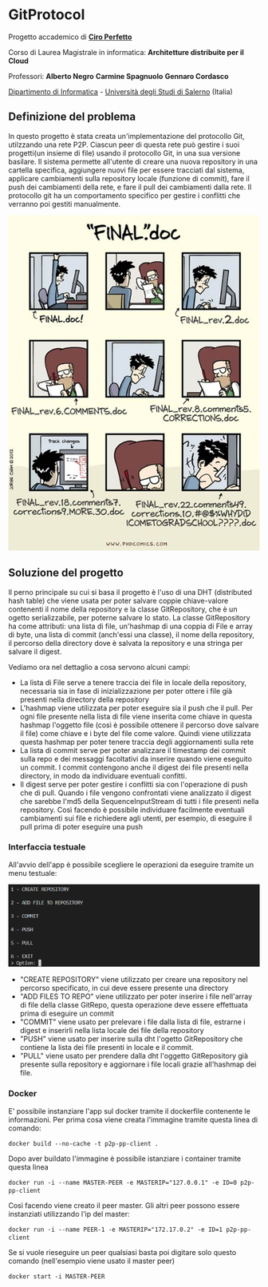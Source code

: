 # GitProtocol

Progetto accademico di [**Ciro Perfetto**](https://github.com/ciroperf)

Corso di Laurea Magistrale in informatica: **Architetture distribuite per il Cloud**

Professori: **Alberto Negro** **Carmine Spagnuolo** **Gennaro Cordasco**

[Dipartimento di Informatica](http://www.di.unisa.it) - [Università degli Studi di Salerno](https://www.unisa.it/) (Italia)

## Definizione del problema

In questo progetto è stata creata un'implementazione del protocollo Git, utilzzando una rete P2P. Ciascun peer di questa rete può gestire i suoi progetti(un insieme di file) usando il protocollo Git, in una sua versione basilare. Il sistema permette all'utente di creare una nuova repository in una cartella specifica, aggiungere nuovi file per essere tracciati dal sistema, applicare cambiamenti sulla repository locale (funzione di commit), fare il push dei cambiamenti della rete, e fare il pull dei cambiamenti dalla rete. Il protocollo git ha un comportamento specifico per gestire i conflitti che verranno poi gestiti manualmente.

![](images/picture1.png)

## Soluzione del progetto

Il perno principale su cui si basa il progetto è l'uso di una DHT (distributed hash table) che viene usata per poter salvare coppie chiave-valore contenenti il nome della repository e la classe GitRepository, che è un ogetto serializzabile, per poterne salvare lo stato.
La classe GitRepository ha come attributi: una lista di file, un'hashmap di una coppia di File e array di byte, una lista di commit (anch'essi una classe), il nome della repository, il percorso della directory dove è salvata la repository e una stringa per salvare il digest.

Vediamo ora nel dettaglio a cosa servono alcuni campi:

- La lista di File serve a tenere traccia dei file in locale della repository, necessaria sia in fase di inizializzazione per poter ottere i file già presenti nella directory della repository
- L'hashmap viene utilizzata per poter eseguire sia il push che il pull. Per ogni file presente nella lista di file viene inserita come chiave in questa hashmap l'oggetto file (così è possibile ottenere il percorso dove salvare il file) come chiave e i byte del file come valore. Quindi viene utilizzata questa hashmap per poter tenere traccia degli aggiornamenti sulla rete
- La lista di commit serve per poter analizzare il timestamp dei commit sulla repo e dei messaggi facoltativi da inserire quando viene eseguito un commit. I commit contengono anche il digest dei file presenti nella directory, in modo da individuare eventuali confitti.
- Il digest serve per poter gestire i conflitti sia con l'operazione di push che di pull. Quando i file vengono confrontati viene analizzato il digest che sarebbe l'md5 della SequenceInputStream di tutti i file presenti nella repository. Così facendo è possibile individuare facilmente eventuali cambiamenti sui file e richiedere agli utenti, per esempio, di eseguire il pull prima di poter eseguire una push

### Interfaccia testuale

All'avvio dell'app è possibile scegliere le operazioni da eseguire tramite un menu testuale:

![](images/picture2.png)

- "CREATE REPOSITORY" viene utilizzato per creare una repository nel percorso specificato, in cui deve essere presente una directory
- "ADD FILES TO REPO" viene utilizzato per poter inserire i file nell'array di file della classe GitRepo, questa operazione deve essere effettuata prima di eseguire un commit
- "COMMIT" viene usato per prelevare i file dalla lista di file, estrarne i digest e inserirli nella lista locale dei file della repository
- "PUSH" viene usato per inserire sulla dht l'ogetto GitRepository che contiene la lista dei file presenti in locale e il commit. 
- "PULL" viene usato per prendere dalla dht l'oggetto GitRepository già presente sulla repository e aggiornare i file locali grazie all'hashmap dei file.

### Docker

E' possibile instanziare l'app sul docker tramite il dockerfile contenente le informazioni.
Per prima cosa viene creata l'immagine tramite questa linea di comando:

```
docker build --no-cache -t p2p-pp-client .
```

Dopo aver buildato l'immagine è possibile istanziare i container tramite questa linea

```
docker run -i --name MASTER-PEER -e MASTERIP="127.0.0.1" -e ID=0 p2p-pp-client
```

Così facendo viene creato il peer master. Gli altri peer possono essere instanziati utilizzando l'ip del master:

```
docker run -i --name PEER-1 -e MASTERIP="172.17.0.2" -e ID=1 p2p-pp-client    
```

Se si vuole rieseguire un peer qualsiasi basta poi digitare solo questo comando (nell'esempio viene usato il master peer)

```
docker start -i MASTER-PEER    
```



